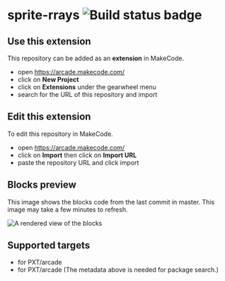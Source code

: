 # sprite-rrays ![Build status badge](https://github.com/laasyaanjana/sprite-rrays/workflows/MakeCode/badge.svg)



## Use this extension

This repository can be added as an **extension** in MakeCode.

* open https://arcade.makecode.com/
* click on **New Project**
* click on **Extensions** under the gearwheel menu
* search for the URL of this repository and import

## Edit this extension

To edit this repository in MakeCode.

* open https://arcade.makecode.com/
* click on **Import** then click on **Import URL**
* paste the repository URL and click import

## Blocks preview

This image shows the blocks code from the last commit in master.
This image may take a few minutes to refresh.

![A rendered view of the blocks](https://github.com/laasyaanjana/sprite-rrays/raw/master/.makecode/blocks.png)

## Supported targets

* for PXT/arcade
* for PXT/arcade
(The metadata above is needed for package search.)

